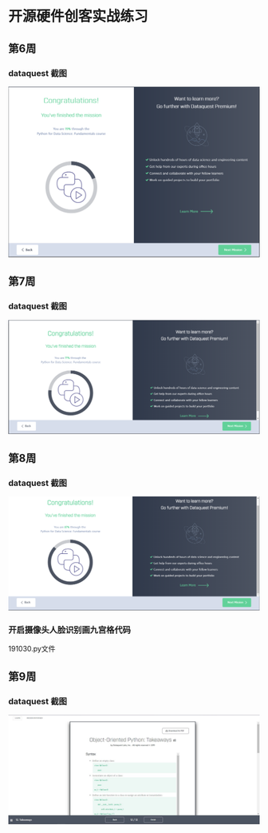 # 开源硬件创客实战练习
## 第6周
### dataquest 截图

![image](https://github.com/ophwsjtu18/ohw19f/blob/master/student/ykq/lesson2.PNG)

## 第7周
### dataquest 截图

![image](https://github.com/ophwsjtu18/ohw19f/blob/master/student/ykq/lesson7.PNG)

## 第8周
### dataquest 截图

![image](https://github.com/ophwsjtu18/ohw19f/blob/master/student/ykq/lesson8.PNG)

### 开启摄像头人脸识别画九宫格代码
 191030.py文件

## 第9周
### dataquest 截图

![image](https://github.com/ophwsjtu18/ohw19f/blob/master/student/ykq/lesson202.png)
